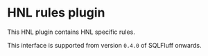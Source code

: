 # HNL rules plugin

This HNL plugin contains HNL specific rules.

This interface is supported from version `0.4.0` of
SQLFluff onwards.
